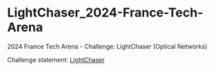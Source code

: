 # LightChaser_2024-France-Tech-Arena
2024 France Tech Arena - Challenge: LightChaser (Optical Networks)

Challenge statement: [LightChaser](https://cdn.fs.agorize.com/LxxrbG9UTjq0ILhA8iJQ)
